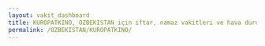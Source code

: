 ```yaml
---
layout: vakit_dashboard
title: KUROPATKINO, OZBEKISTAN için iftar, namaz vakitleri ve hava durumu - ilçe/eyalet seç
permalink: /OZBEKISTAN/KUROPATKINO/
---
```


<script type="text/javascript">
  var GLOBAL_COUNTRY = 'OZBEKISTAN';
  var GLOBAL_CITY = 'KUROPATKINO';
  var GLOBAL_STATE = '';
  var lat = 72;
  var lon = 21;
</script>
